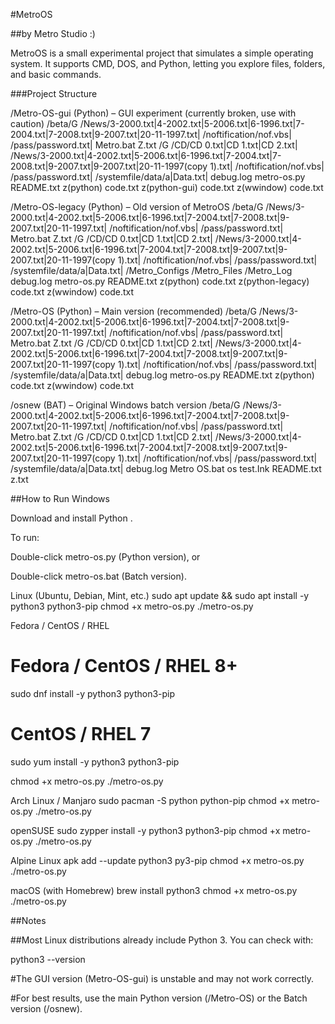 #MetroOS

##by Metro Studio :)

MetroOS is a small experimental project that simulates a simple operating system.
It supports CMD, DOS, and Python, letting you explore files, folders, and basic commands.

###Project Structure

/Metro-OS-gui (Python) – GUI experiment (currently broken, use with caution)
 /beta/G
           /News/3-2000.txt|4-2002.txt|5-2006.txt|6-1996.txt|7-2004.txt|7-2008.txt|9-2007.txt|20-11-1997.txt|
           /noftification/nof.vbs|
           /pass/password.txt|
 Metro.bat
 Z.txt
 /G
  /CD/CD 0.txt|CD 1.txt|CD 2.txt|
  /News/3-2000.txt|4-2002.txt|5-2006.txt|6-1996.txt|7-2004.txt|7-2008.txt|9-2007.txt|9-2007.txt|20-11-1997(copy 1).txt|
  /noftification/nof.vbs|
  /pass/password.txt|
  /systemfile/data/a|Data.txt|
 debug.log
 metro-os.py
 README.txt
 z(python) code.txt
 z(python-gui) code.txt
 z(wwindow) code.txt




/Metro-OS-legacy (Python) – Old version of MetroOS
 /beta/G
           /News/3-2000.txt|4-2002.txt|5-2006.txt|6-1996.txt|7-2004.txt|7-2008.txt|9-2007.txt|20-11-1997.txt|
           /noftification/nof.vbs|
           /pass/password.txt|
 Metro.bat
 Z.txt
 /G
  /CD/CD 0.txt|CD 1.txt|CD 2.txt|
  /News/3-2000.txt|4-2002.txt|5-2006.txt|6-1996.txt|7-2004.txt|7-2008.txt|9-2007.txt|9-2007.txt|20-11-1997(copy 1).txt|
  /noftification/nof.vbs|
  /pass/password.txt|
  /systemfile/data/a|Data.txt|
 /Metro_Configs
 /Metro_Files
 /Metro_Log
 debug.log
 metro-os.py
 README.txt
 z(python) code.txt
 z(python-legacy) code.txt
 z(wwindow) code.txt




/Metro-OS (Python) – Main version (recommended)
/beta/G
           /News/3-2000.txt|4-2002.txt|5-2006.txt|6-1996.txt|7-2004.txt|7-2008.txt|9-2007.txt|20-11-1997.txt|
           /noftification/nof.vbs|
           /pass/password.txt|
  Metro.bat
  Z.txt
 /G
  /CD/CD 0.txt|CD 1.txt|CD 2.txt|
  /News/3-2000.txt|4-2002.txt|5-2006.txt|6-1996.txt|7-2004.txt|7-2008.txt|9-2007.txt|9-2007.txt|20-11-1997(copy 1).txt|
  /noftification/nof.vbs|
  /pass/password.txt|
  /systemfile/data/a|Data.txt|
 debug.log
 metro-os.py
 README.txt
 z(python) code.txt
z(wwindow) code.txt



/osnew (BAT) – Original Windows batch version
/beta/G
           /News/3-2000.txt|4-2002.txt|5-2006.txt|6-1996.txt|7-2004.txt|7-2008.txt|9-2007.txt|20-11-1997.txt|
           /noftification/nof.vbs|
           /pass/password.txt|
  Metro.bat
  Z.txt
 /G
  /CD/CD 0.txt|CD 1.txt|CD 2.txt|
  /News/3-2000.txt|4-2002.txt|5-2006.txt|6-1996.txt|7-2004.txt|7-2008.txt|9-2007.txt|9-2007.txt|20-11-1997(copy 1).txt|
  /noftification/nof.vbs|
  /pass/password.txt|
  /systemfile/data/a|Data.txt|
debug.log
Metro OS.bat
os test.Ink
README.txt
z.txt

##How to Run
Windows

Download and install Python
.

To run:

Double-click metro-os.py (Python version), or

Double-click metro-os.bat (Batch version).

Linux (Ubuntu, Debian, Mint, etc.)
sudo apt update && sudo apt install -y python3 python3-pip
chmod +x metro-os.py
./metro-os.py

Fedora / CentOS / RHEL
# Fedora / CentOS / RHEL 8+
sudo dnf install -y python3 python3-pip

# CentOS / RHEL 7
sudo yum install -y python3 python3-pip

chmod +x metro-os.py
./metro-os.py

Arch Linux / Manjaro
sudo pacman -S python python-pip
chmod +x metro-os.py
./metro-os.py

openSUSE
sudo zypper install -y python3 python3-pip
chmod +x metro-os.py
./metro-os.py

Alpine Linux
apk add --update python3 py3-pip
chmod +x metro-os.py
./metro-os.py

macOS (with Homebrew)
brew install python3
chmod +x metro-os.py
./metro-os.py

##Notes

##Most Linux distributions already include Python 3. You can check with:

python3 --version


#The GUI version (Metro-OS-gui) is unstable and may not work correctly.

#For best results, use the main Python version (/Metro-OS) or the Batch version (/osnew).
